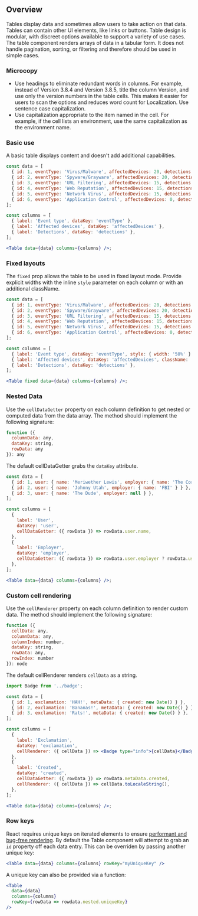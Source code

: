 ## Overview

Tables display data and sometimes allow users to take action on that data. Tables can contain other UI elements, like links or buttons. Table design is modular, with discreet options available to support a variety of use cases. The table component renders arrays of data in a tabular form. It does not handle pagination, sorting, or filtering and therefore should be used in simple cases.


### Microcopy

* Use headings to eliminate redundant words in columns. For example, instead of Version 3.8.4 and Version 3.8.5, title the column Version, and use only the version numbers in the table cells. This makes it easier for users to scan the options and reduces word count for Localization. Use sentence case capitalization.
* Use capitalization appropriate to the item named in the cell. For example, if the cell lists an environment, use the same capitalization as the environment name.


### Basic use

A basic table displays content and doesn't add additional capabilities.

<!-- prettier-ignore-start -->
```jsx
const data = [
  { id: 1, eventType: 'Virus/Malware', affectedDevices: 20, detections: 634 },
  { id: 2, eventType: 'Spyware/Grayware', affectedDevices: 20, detections: 634 },
  { id: 3, eventType: 'URL Filtering', affectedDevices: 15, detections: 598 },
  { id: 4, eventType: 'Web Reputation', affectedDevices: 15, detections: 598 },
  { id: 5, eventType: 'Network Virus', affectedDevices: 15, detections: 497 },
  { id: 6, eventType: 'Application Control', affectedDevices: 0, detections: 0 },
];

const columns = [
  { label: 'Event type', dataKey: 'eventType' },
  { label: 'Affected devices', dataKey: 'affectedDevices' },
  { label: 'Detections', dataKey: 'detections' },
];

<Table data={data} columns={columns} />;
```
<!-- prettier-ignore-end -->

### Fixed layouts

The `fixed` prop allows the table to be used in fixed layout mode. Provide explicit widths with the inline `style` parameter on each column or with an additional className.

<!-- prettier-ignore-start -->
```jsx
const data = [
  { id: 1, eventType: 'Virus/Malware', affectedDevices: 20, detections: 634 },
  { id: 2, eventType: 'Spyware/Grayware', affectedDevices: 20, detections: 634 },
  { id: 3, eventType: 'URL Filtering', affectedDevices: 15, detections: 598 },
  { id: 4, eventType: 'Web Reputation', affectedDevices: 15, detections: 598 },
  { id: 5, eventType: 'Network Virus', affectedDevices: 15, detections: 497 },
  { id: 6, eventType: 'Application Control', affectedDevices: 0, detections: 0 },
];

const columns = [
  { label: 'Event type', dataKey: 'eventType', style: { width: '50%' } },
  { label: 'Affected devices', dataKey: 'affectedDevices', className: 'column-width-35p' },
  { label: 'Detections', dataKey: 'detections' },
];

<Table fixed data={data} columns={columns} />;
```
<!-- prettier-ignore-end -->

### Nested Data

Use the `cellDataGetter` property on each column definition to get nested or computed data from the data array. The method should implement the following signature:

```js static
function ({
  columnData: any,
  dataKey: string,
  rowData: any
}): any
```

The default cellDataGetter grabs the `dataKey` attribute.

<!-- prettier-ignore-start -->
```jsx
const data = [
  { id: 1, user: { name: 'Meriwether Lewis', employer: { name: 'The Corps of Discovery' } } },
  { id: 2, user: { name: 'Johnny Utah', employer: { name: 'FBI' } } },
  { id: 3, user: { name: 'The Dude', employer: null } },
];

const columns = [
  {
    label: 'User',
    dataKey: 'user',
    cellDataGetter: ({ rowData }) => rowData.user.name,
  },
  {
    label: 'Employer',
    dataKey: 'employer',
    cellDataGetter: ({ rowData }) => rowData.user.employer ? rowData.user.employer.name : 'Unemployed',
  },
];

<Table data={data} columns={columns} />;
```
<!-- prettier-ignore-end -->

### Custom cell rendering

Use the `cellRenderer` property on each column definition to render custom data. The method should implement the following signature:

```js static
function ({
  cellData: any,
  columnData: any,
  columnIndex: number,
  dataKey: string,
  rowData: any,
  rowIndex: number
}): node
```

The default cellRenderer renders `cellData` as a string.

```jsx
import Badge from '../badge';

const data = [
  { id: 1, exclamation: 'HAH!', metaData: { created: new Date() } },
  { id: 2, exclamation: 'Bananas!', metaData: { created: new Date() } },
  { id: 3, exclamation: 'Rats!', metaData: { created: new Date() } },
];

const columns = [
  {
    label: 'Exclamation',
    dataKey: 'exclamation',
    cellRenderer: ({ cellData }) => <Badge type="info">{cellData}</Badge>,
  },
  {
    label: 'Created',
    dataKey: 'created',
    cellDataGetter: ({ rowData }) => rowData.metaData.created,
    cellRenderer: ({ cellData }) => cellData.toLocaleString(),
  },
];

<Table data={data} columns={columns} />;
```

### Row keys

React requires unique keys on iterated elements to ensure [performant and bug-free rendering](https://reactjs.org/docs/lists-and-keys.html#keys). By default the Table component will attempt to grab an `id` property off each data entry. This can be overriden by passing another unique key:

```jsx static
<Table data={data} columns={columns} rowKey="myUniqueKey" />
```

A unique key can also be provided via a function:

```jsx static
<Table
  data={data}
  columns={columns}
  rowKey={rowData => rowdata.nested.uniqueKey}
/>
```
